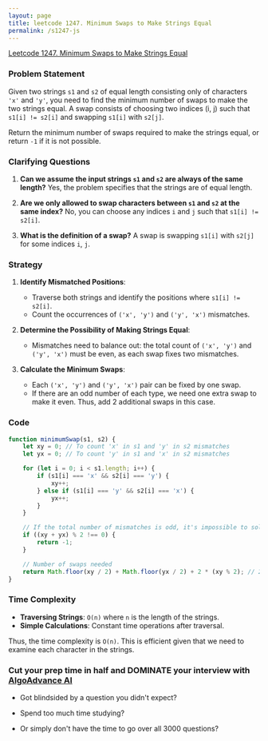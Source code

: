 ```yaml
---
layout: page
title: leetcode 1247. Minimum Swaps to Make Strings Equal
permalink: /s1247-js
---
```

[Leetcode 1247. Minimum Swaps to Make Strings Equal](https://algoadvance.github.io/algoadvance/l1247)
### Problem Statement

Given two strings `s1` and `s2` of equal length consisting only of characters `'x'` and `'y'`, you need to find the minimum number of swaps to make the two strings equal. A swap consists of choosing two indices (i, j) such that `s1[i] != s2[i]` and swapping `s1[i]` with `s2[j]`.

Return the minimum number of swaps required to make the strings equal, or return `-1` if it is not possible.

### Clarifying Questions

1. **Can we assume the input strings `s1` and `s2` are always of the same length?**
   Yes, the problem specifies that the strings are of equal length.

2. **Are we only allowed to swap characters between `s1` and `s2` at the same index?**
   No, you can choose any indices `i` and `j` such that `s1[i] != s2[i]`.

3. **What is the definition of a swap?**
   A swap is swapping `s1[i]` with `s2[j]` for some indices `i`, `j`.

### Strategy

1. **Identify Mismatched Positions**:
   - Traverse both strings and identify the positions where `s1[i] != s2[i]`.
   - Count the occurrences of `('x', 'y')` and `('y', 'x')` mismatches.

2. **Determine the Possibility of Making Strings Equal**:
   - Mismatches need to balance out: the total count of `('x', 'y')` and `('y', 'x')` must be even, as each swap fixes two mismatches.

3. **Calculate the Minimum Swaps**:
   - Each `('x', 'y')` and `('y', 'x')` pair can be fixed by one swap.
   - If there are an odd number of each type, we need one extra swap to make it even. Thus, add 2 additional swaps in this case.

### Code

```javascript
function minimumSwap(s1, s2) {
    let xy = 0; // To count 'x' in s1 and 'y' in s2 mismatches
    let yx = 0; // To count 'y' in s1 and 'x' in s2 mismatches

    for (let i = 0; i < s1.length; i++) {
        if (s1[i] === 'x' && s2[i] === 'y') {
            xy++;
        } else if (s1[i] === 'y' && s2[i] === 'x') {
            yx++;
        }
    }

    // If the total number of mismatches is odd, it's impossible to solve
    if ((xy + yx) % 2 !== 0) {
        return -1;
    }

    // Number of swaps needed
    return Math.floor(xy / 2) + Math.floor(yx / 2) + 2 * (xy % 2); // 2 * (xy % 2) is either 0 or 2
}
```

### Time Complexity

- **Traversing Strings**: `O(n)` where `n` is the length of the strings.
- **Simple Calculations**: Constant time operations after traversal.

Thus, the time complexity is `O(n)`. This is efficient given that we need to examine each character in the strings.


### Cut your prep time in half and DOMINATE your interview with [AlgoAdvance AI](https://algoAdvance.com)

- Got blindsided by a question you didn't expect?

- Spend too much time studying?

- Or simply don't have the time to go over all 3000 questions?

